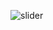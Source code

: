 ![slider](https://github.com/priti9770/up-downSlider/assets/108807403/48509122-ef46-4dc7-8d12-6d7e27b42409)
